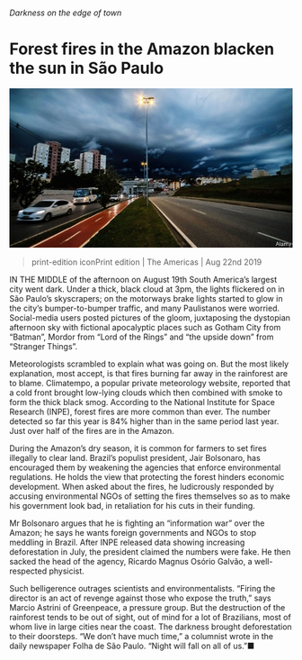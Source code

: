 ###### Darkness on the edge of town

# Forest fires in the Amazon blacken the sun in São Paulo 

![image](images/20190824_AMP002_0.jpg) 

> print-edition iconPrint edition | The Americas | Aug 22nd 2019 

IN THE MIDDLE of the afternoon on August 19th South America’s largest city went dark. Under a thick, black cloud at 3pm, the lights flickered on in São Paulo’s skyscrapers; on the motorways brake lights started to glow in the city’s bumper-to-bumper traffic, and many Paulistanos were worried. Social-media users posted pictures of the gloom, juxtaposing the dystopian afternoon sky with fictional apocalyptic places such as Gotham City from “Batman”, Mordor from “Lord of the Rings” and “the upside down” from “Stranger Things”. 

Meteorologists scrambled to explain what was going on. But the most likely explanation, most accept, is that fires burning far away in the rainforest are to blame. Climatempo, a popular private meteorology website, reported that a cold front brought low-lying clouds which then combined with smoke to form the thick black smog. According to the National Institute for Space Research (INPE), forest fires are more common than ever. The number detected so far this year is 84% higher than in the same period last year. Just over half of the fires are in the Amazon. 

During the Amazon’s dry season, it is common for farmers to set fires illegally to clear land. Brazil’s populist president, Jair Bolsonaro, has encouraged them by weakening the agencies that enforce environmental regulations. He holds the view that protecting the forest hinders economic development. When asked about the fires, he ludicrously responded by accusing environmental NGOs of setting the fires themselves so as to make his government look bad, in retaliation for his cuts in their funding. 

Mr Bolsonaro argues that he is fighting an “information war” over the Amazon; he says he wants foreign governments and NGOs to stop meddling in Brazil. After INPE released data showing increasing deforestation in July, the president claimed the numbers were fake. He then sacked the head of the agency, Ricardo Magnus Osório Galvão, a well-respected physicist. 

Such belligerence outrages scientists and environmentalists. “Firing the director is an act of revenge against those who expose the truth,” says Marcio Astrini of Greenpeace, a pressure group. But the destruction of the rainforest tends to be out of sight, out of mind for a lot of Brazilians, most of whom live in large cities near the coast. The darkness brought deforestation to their doorsteps. “We don’t have much time,” a columnist wrote in the daily newspaper Folha de São Paulo. “Night will fall on all of us.”■ 

